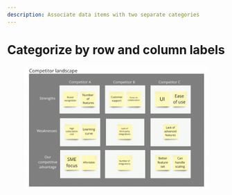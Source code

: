 ```yaml
---
description: Associate data items with two separate categories
---
```


# Categorize by row and column labels

<figure><img src="../.gitbook/assets/VisualData_HorLabels_01.png" alt=""><figcaption></figcaption></figure>
